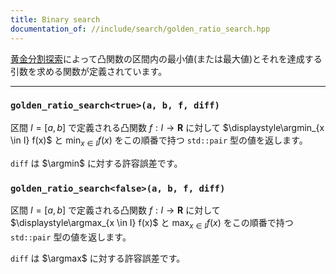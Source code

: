 ```yaml
---
title: Binary search
documentation_of: //include/search/golden_ratio_search.hpp
---
```


[黄金分割探索](https://ja.wikipedia.org/wiki/%E9%BB%84%E9%87%91%E5%88%86%E5%89%B2%E6%8E%A2%E7%B4%A2)によって凸関数の区間内の最小値(または最大値)とそれを達成する引数を求める関数が定義されています。

---

### `golden_ratio_search<true>(a, b, f, diff)`

区間 $I = [a, b]$ で定義される凸関数 $f: I \to \mathbf{R}$ に対して $\displaystyle\argmin_{x \in I} f(x)$ と $\displaystyle\min_{x \in I} f(x)$ をこの順番で持つ `std::pair` 型の値を返します。

`diff` は $\argmin$ に対する許容誤差です。

### `golden_ratio_search<false>(a, b, f, diff)`

区間 $I = [a, b]$ で定義される凸関数 $f: I \to \mathbf{R}$ に対して $\displaystyle\argmax_{x \in I} f(x)$ と $\displaystyle\max_{x \in I} f(x)$ をこの順番で持つ `std::pair` 型の値を返します。

`diff` は $\argmax$ に対する許容誤差です。
